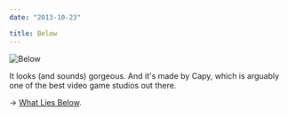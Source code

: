 ```yaml
---
date: "2013-10-23"

title: Below
---
```


![Below][image]

It looks (and sounds) gorgeous. And it's made by Capy, which is arguably one of the best video game studios out there.

→ [What Lies Below](http://whatliesbelow.com/).


[image]: /images/posts/2013-10-23-below.jpg
